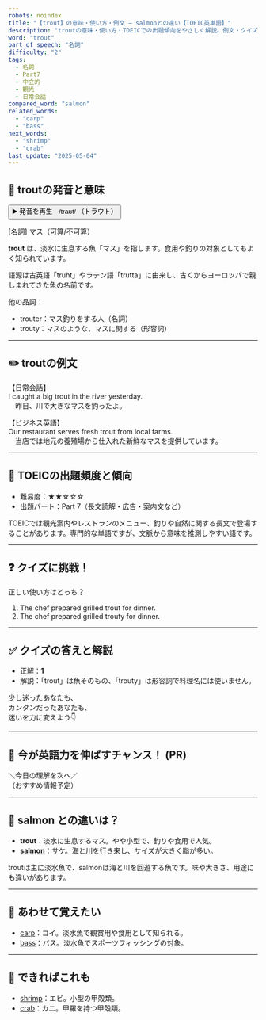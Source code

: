 ```yaml
---
robots: noindex
title: "【trout】の意味・使い方・例文 ― salmonとの違い【TOEIC英単語】"
description: "troutの意味・使い方・TOEICでの出題傾向をやさしく解説。例文・クイズ付きでsalmonとの違いもわかりやすく学べます。"
word: "trout"
part_of_speech: "名詞"
difficulty: "2"
tags:
  - 名詞
  - Part7
  - 中立的
  - 観光
  - 日常会話
compared_word: "salmon"
related_words:
  - "carp"
  - "bass"
next_words:
  - "shrimp"
  - "crab"
last_update: "2025-05-04"
---
```


## 🔰 troutの発音と意味

<button class="play-audio" onclick="playTTS('trout')">
  <span class="play-audio-main">
    ▶️ 発音を再生　/traʊt/
  </span>
  <span class="play-audio-sub">
    （トラウト）
  </span>
</button>

[名詞] マス（可算/不可算）

**trout** は、淡水に生息する魚「マス」を指します。食用や釣りの対象としてもよく知られています。

語源は古英語「truht」やラテン語「trutta」に由来し、古くからヨーロッパで親しまれてきた魚の名前です。

他の品詞：  
- trouter：マス釣りをする人（名詞）
- trouty：マスのような、マスに関する（形容詞）

---

## ✏️ troutの例文

【日常会話】  
I caught a big trout in the river yesterday.  
　昨日、川で大きなマスを釣ったよ。

【ビジネス英語】  
Our restaurant serves fresh trout from local farms.  
　当店では地元の養殖場から仕入れた新鮮なマスを提供しています。

---

## 🎯 TOEICの出題頻度と傾向

- 難易度：★★☆☆☆
- 出題パート：Part 7（長文読解・広告・案内文など）

TOEICでは観光案内やレストランのメニュー、釣りや自然に関する長文で登場することがあります。専門的な単語ですが、文脈から意味を推測しやすい語です。

---

## ❓ クイズに挑戦！

正しい使い方はどっち？

1. The chef prepared grilled trout for dinner.  
2. The chef prepared grilled trouty for dinner.

---

## ✅ クイズの答えと解説

- 正解：**1**
- 解説：「trout」は魚そのもの、「trouty」は形容詞で料理名には使いません。

少し迷ったあなたも、  
カンタンだったあなたも、  
迷いを力に変えよう👇️

---

## 🚀 今が英語力を伸ばすチャンス！ (PR)

<div class="info-center">
＼今日の理解を次へ／<br>  
（おすすめ情報予定）
</div>

---

## 🤔  salmon との違いは？

- **trout**：淡水に生息するマス。やや小型で、釣りや食用で人気。
- **[salmon](/salmon)**：サケ。海と川を行き来し、サイズが大きく脂が多い。

troutは主に淡水魚で、salmonは海と川を回遊する魚です。味や大きさ、用途にも違いがあります。

---

## 🧩 あわせて覚えたい

- [carp](/carp)：コイ。淡水魚で観賞用や食用として知られる。
- [bass](/bass)：バス。淡水魚でスポーツフィッシングの対象。

---

## 📖 できればこれも

- [shrimp](/shrimp)：エビ。小型の甲殻類。
- [crab](/crab)：カニ。甲羅を持つ甲殻類。

<!-- cvid: aid03_bid45 -->
